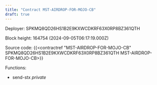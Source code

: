 ```yaml
---
title: "Contract MST-AIRDROP-FOR-MOJO-CB"
draft: true
---
```

Deployer: SPKMQ8QD26HS1B2E9KXWCDKRF63X0RP8BZ361QTH


 



Block height: 164754 (2024-09-05T06:17:19.000Z)

Source code: {{<contractref "MST-AIRDROP-FOR-MOJO-CB" SPKMQ8QD26HS1B2E9KXWCDKRF63X0RP8BZ361QTH MST-AIRDROP-FOR-MOJO-CB>}}

Functions:

* send-stx _private_
